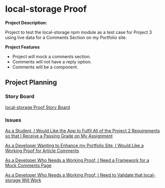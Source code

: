 
# local-storage Proof

**Project Description:**

Project to test the local-storage npm module as a test case for Project 3 using live data for a Comments Section on my Portfolio site.

**Project Features**

- Project will mock a comments section.
- Comments will not have a reply option.
- Comments will be a component.

## Project Planning

### Story Board
[local-storage Proof Story Board](https://github.com/itdev164-sp2019/matthew-dal-santo-project-2/projects/1)

### Issues
[As a Student, I Would Like the App to Fulfil All of the Project 2 Requirements so that I Receive a Passing Grade on My Assignment](https://github.com/itdev164-sp2019/matthew-dal-santo-project-2/issues/4)

[As a Developer Wanting to Enhance my Portfolio Site, I Would Like a Working Proof for Article Comments](https://github.com/itdev164-sp2019/matthew-dal-santo-project-2/issues/1)

[As a Developer Who Needs a Working Proof, I Need a Framework for a Mock Comments Page](https://github.com/itdev164-sp2019/matthew-dal-santo-project-2/issues/2)

[As a Developer Who Needs a Working Proof, I Need to Validate that local-storage Will Work](https://github.com/itdev164-sp2019/matthew-dal-santo-project-2/issues/3)

